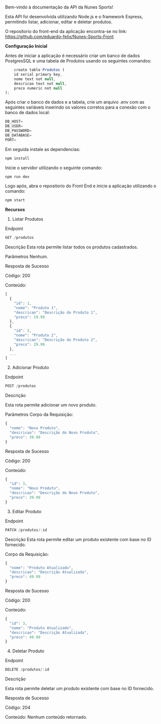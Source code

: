  Bem-vindo à documentação da API da Nunes Sports!
 
 Esta API foi desenvolvida utilizando Node.js e o framework Express, permitindo listar, adicionar, editar e deletar produtos.

O repositorio do front-end da aplicação encontra-se no link:  https://github.com/eduardo-felix/Nunes-Sports-Front

 

**Configuração Inicial**

Antes de iniciar a aplicação é necessário criar um banco de dados PostgresSQL e uma tabela de Produtos usando os seguintes comandos:


```javascript
    create table Produtos (
	id serial primary key,
  	nome text not null,
  	descricao text not null,
  	preco numeric not null
);
```

Após criar o banco de dados e a tabela, crie um arquivo .env com as seguintes variáveis inserindo os valores corretos para a conexão com o banco de dados local:

```javascript
DB_HOST=
DB_USER=
DB_PASSWORD=
DB_DATABASE=
PORT=
```
Em seguida instale as dependencias:

```javascript
npm install
```

Inicie o servidor utilizando o seguinte comando:

```javascript
npm run dev
```
Logo após, abra o repositorio do Front End e inicie a aplicação utilizando o comando:

```javascript
npm start
```


**Recursos**
1. Listar Produtos

Endpoint
```javascript
GET /produtos
```
Descrição
Esta rota permite listar todos os produtos cadastrados.

Parâmetros
Nenhum.

Resposta de Sucesso

Código: 200

Conteúdo:

```javascript
[
  {
    "id": 1,
    "nome": "Produto 1",
    "descricao": "Descrição do Produto 1",
    "preco": 19.99
  },
  {
    "id": 2,
    "nome": "Produto 2",
    "descricao": "Descrição do Produto 2",
    "preco": 29.99
  },
  ...
]
```


2. Adicionar Produto

Endpoint
```javascript
POST /produtos
```

Descrição

Esta rota permite adicionar um novo produto.

Parâmetros
Corpo da Requisição:
```javascript
{
  "nome": "Novo Produto",
  "descricao": "Descrição do Novo Produto",
  "preco": 39.99
}
```

Resposta de Sucesso

Código: 200

Conteúdo:
```javascript
{
  "id": 3,
  "nome": "Novo Produto",
  "descricao": "Descrição do Novo Produto",
  "preco": 39.99
}
```


3. Editar Produto

Endpoint

```javascript
PATCH /produtos/:id
```

Descrição
Esta rota permite editar um produto existente com base no ID fornecido.


Corpo da Requisição:

```javascript
{
  "nome": "Produto Atualizado",
  "descricao": "Descrição Atualizada",
  "preco": 49.99
}
```

Resposta de Sucesso

Código: 200

Conteúdo:
```javascript
{
  "id": 3,
  "nome": "Produto Atualizado",
  "descricao": "Descrição Atualizada",
  "preco": 49.99
}
```


4. Deletar Produto
   
Endpoint

```javascript
DELETE /produtos/:id
```
Descrição

Esta rota permite deletar um produto existente com base no ID fornecido.

Resposta de Sucesso

Código: 204

Conteúdo: Nenhum conteúdo retornado.
